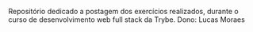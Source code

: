 Repositório dedicado a postagem dos exercícios realizados, durante o curso de desenvolvimento web full stack da Trybe.
Dono: Lucas Moraes
